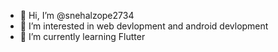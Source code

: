 - 👋 Hi, I’m @snehalzope2734
- 👀 I’m interested in web devlopment and android devlopment
- 🌱 I’m currently learning Flutter


